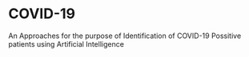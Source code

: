 # COVID-19
An Approaches for the purpose of Identification of COVID-19 Possitive patients using Artificial Intelligence
